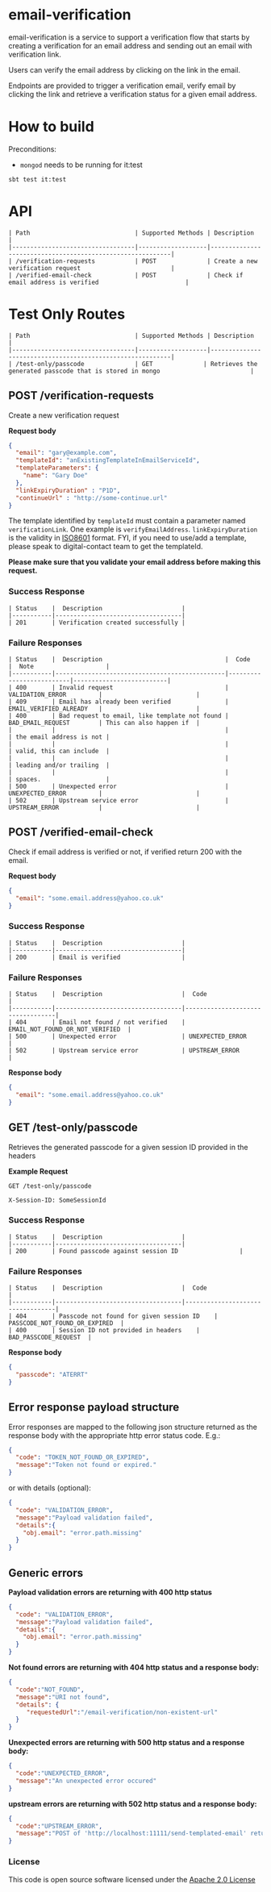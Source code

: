# email-verification

email-verification is a service to support a verification flow that starts by creating a verification for an email address and sending out an email with verification link.

Users can verify the email address by clicking on the link in the email.

Endpoints are provided to trigger a verification email, verify email by clicking the link and retrieve a verification status for a given email address.


# How to build

Preconditions:
- ```mongod``` needs to be running for it:test

```sbt test it:test```

# API

    | Path                             | Supported Methods | Description                                               |
    |----------------------------------|-------------------|-----------------------------------------------------------|
    | /verification-requests           | POST              | Create a new verification request                         |
    | /verified-email-check            | POST              | Check if email address is verified                        |
    

# Test Only Routes

    | Path                             | Supported Methods | Description                                               |
    |----------------------------------|-------------------|-----------------------------------------------------------|
    | /test-only/passcode              | GET              | Retrieves the generated passcode that is stored in mongo                         |
    

## POST /verification-requests

Create a new verification request

**Request body**

```json
{
  "email": "gary@example.com",
  "templateId": "anExistingTemplateInEmailServiceId",
  "templateParameters": {
    "name": "Gary Doe"
  },
  "linkExpiryDuration" : "P1D",
  "continueUrl" : "http://some-continue.url"
}
```

The template identified by ```templateId``` must contain a parameter named ```verificationLink```. One example is `verifyEmailAddress`.
```linkExpiryDuration``` is the validity in [ISO8601](https://en.wikipedia.org/wiki/ISO_8601#Durations) format.
FYI, if you need to use/add a template, please speak to digital-contact team to get the templateId. 

__Please make sure that you validate your email address before making this request.__

### Success Response

    | Status    |  Description                      |
    |-----------|-----------------------------------|
    | 201       | Verification created successfully |

### Failure Responses

    | Status    |  Description                                  |  Code                    |  Note                    |
    |-----------|-----------------------------------------------|--------------------------|--------------------------|
    | 400       | Invalid request                               | VALIDATION_ERROR         |                          |
    | 409       | Email has already been verified               | EMAIL_VERIFIED_ALREADY   |                          |
    | 400       | Bad request to email, like template not found | BAD_EMAIL_REQUEST        | This can also happen if  |
    |           |                                               |                          | the email address is not |
    |           |                                               |                          | valid, this can include  |
    |           |                                               |                          | leading and/or trailing  |
    |           |                                               |                          | spaces.                  |
    | 500       | Unexpected error                              | UNEXPECTED_ERROR         |                          |
    | 502       | Upstream service error                        | UPSTREAM_ERROR           |                          |


## POST /verified-email-check

Check if email address is verified or not, if verified return 200 with the email.

**Request body**

```json
{
  "email": "some.email.address@yahoo.co.uk"
}
```

### Success Response

    | Status    |  Description                      |
    |-----------|-----------------------------------|
    | 200       | Email is verified                 |

### Failure Responses

    | Status    |  Description                      |  Code                            |
    |-----------|-----------------------------------|----------------------------------|
    | 404       | Email not found / not verified    | EMAIL_NOT_FOUND_OR_NOT_VERIFIED  |
    | 500       | Unexpected error                  | UNEXPECTED_ERROR                 |
    | 502       | Upstream service error            | UPSTREAM_ERROR                   |

**Response body**

```json
{
  "email": "some.email.address@yahoo.co.uk"
}
```

## GET /test-only/passcode

Retrieves the generated passcode for a given session ID provided in the headers

**Example Request**

```
GET /test-only/passcode

X-Session-ID: SomeSessionId
```

### Success Response

    | Status    |  Description                      |
    |-----------|-----------------------------------|
    | 200       | Found passcode against session ID                 |

### Failure Responses

    | Status    |  Description                      |  Code                            |
    |-----------|-----------------------------------|----------------------------------|
    | 404       | Passcode not found for given session ID    | PASSCODE_NOT_FOUND_OR_EXPIRED  |
    | 400       | Session ID not provided in headers    | BAD_PASSCODE_REQUEST  |

**Response body**

```json
{
  "passcode": "ATERRT"
}
```


## Error response payload structure
Error responses are mapped to the following json structure returned as the response body
with the appropriate http error status code. E.g.:

```json
{
  "code": "TOKEN_NOT_FOUND_OR_EXPIRED",
  "message":"Token not found or expired."
}
```

or with details (optional):

```json
{
  "code": "VALIDATION_ERROR",
  "message":"Payload validation failed",
  "details":{
    "obj.email": "error.path.missing"
  }
}
```

## Generic errors

**Payload validation errors are returning with 400 http status**

```json
{
  "code": "VALIDATION_ERROR",
  "message":"Payload validation failed",
  "details":{
    "obj.email": "error.path.missing"
  }
}
```

**Not found errors are returning with 404 http status and a response body:**

```json
{
  "code":"NOT_FOUND",
  "message":"URI not found",
  "details": {
     "requestedUrl":"/email-verification/non-existent-url"
  }
}
```

**Unexpected errors are returning with 500 http status and a response body:**

```json
{
  "code":"UNEXPECTED_ERROR",
  "message":"An unexpected error occured"
}
```

**upstream errors are returning with 502 http status and a response body:**

```json
{
  "code":"UPSTREAM_ERROR",
  "message":"POST of 'http://localhost:11111/send-templated-email' returned 500. Response body: 'some-5xx-message'"
}
```

### License

This code is open source software licensed under the [Apache 2.0 License]("http://www.apache.org/licenses/LICENSE-2.0.html")
 
 
